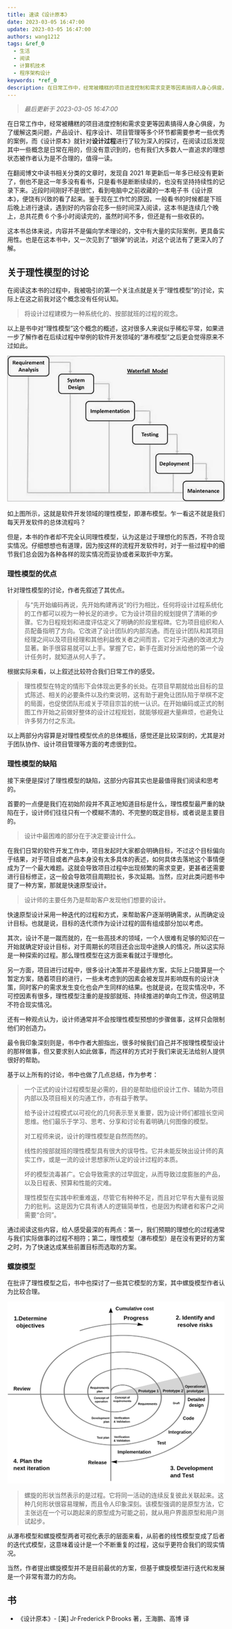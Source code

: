 ```yaml
---
title: 速读《设计原本》
date: 2023-03-05 16:47:00
update: 2023-03-05 16:47:00
authors: wang1212
tags: &ref_0
  - 生活
  - 阅读
  - 计算机技术
  - 程序架构设计
keywords: *ref_0
description: 在日常工作中，经常被糟糕的项目进度控制和需求变更等因素搞得人身心俱疲，为了缓解这类问题，产品设计、程序设计、项目管理等多个环节都需要参考一些优秀的案例，而《设计原本》就针对设计过程进行了较为深入的探讨，在阅读过后发现其中一些概念是日常在用的，但没有意识到的，也有我们一直追求的理想状态被作者认为是非理性的，值得一读。
---
```


> _最后更新于 2023-03-05 16:47:00_

在日常工作中，经常被糟糕的项目进度控制和需求变更等因素搞得人身心俱疲，为了缓解这类问题，产品设计、程序设计、项目管理等多个环节都需要参考一些优秀的案例，而《设计原本》就针对**设计过程**进行了较为深入的探讨，在阅读过后发现其中一些概念是日常在用的，但没有意识到的，也有我们大多数人一直追求的理想状态被作者认为是不合理的，值得一读。

<!-- truncate -->

在翻阅博文中读书相关分类的文章时，发现自 2021 年更新后一年多已经没有更新了，倒也不是这一年多没有看书，只是看书是断断续续的，也没有坚持持续性的记录下来。近段时间刚好不是很忙，看到电脑中之前收藏的一本电子书《设计原本》，便饶有兴致的看了起来。鉴于现在工作忙的原因，一般看书的时候都是下班后晚上进行速读，遇到好的内容会花多一些时间深入阅读，这本书是连续几个晚上，总共花费 6 个多小时阅读完的，虽然时间不多，但还是有一些收获的。

这本书总体来说，内容并不是偏向学术理论的，文中有大量的实际案例，更具备实用性。也是在这本书中，又一次见到了“银弹”的说法，对这个说法有了更深入的了解。

## 关于理性模型的讨论

在阅读这本书的过程中，我被吸引的第一个关注点就是关于“理性模型”的讨论，实际上在这之前我对这个概念没有任何认知。

> 将设计过程建模为一种系统化的、按部就班的过程的观念。

以上是书中对“理性模型”这个概念的概述，这对很多人来说似乎稀松平常，如果进一步了解作者在后续过程中举例的软件开发领域的“瀑布模型”之后更会觉得原来不过如此。

![waterfall-model](./assets/waterfall-model.webp)

如上图所示，这就是软件开发领域的理性模型，即瀑布模型。乍一看这不就是我们每天开发软件的总体流程吗？

但是，本书的作者却不完全认同理性模型，认为这是过于理想化的东西，不符合现实情况。仔细想想也有道理，因为按这样的流程开发软件时，对于一些过程中的细节我们总会因为各种各样的现实情况而妥协或者采取折中方案。

### 理性模型的优点

针对理性模型的讨论，作者先叙述了其优点。

> 与“先开始编码再说，先开始构建再说”的行为相比，任何将设计过程系统化的工作都可以视为一种长足的进步。它为设计项目的规划提供了清晰的步骤。它为日程规划和进度评估定义了明确的阶段里程碑。它为项目组织和人员配备指明了方向。它改进了设计团队的内部沟通。而在设计团队和其项目经理之间以及项目经理和其他利益攸关者之间而言，它对于沟通的改进尤为显著。新手很容易就可以上手。掌握了它，新手在面对分派给他的第一个设计任务时，就知道从何人手了。

根据实际来看，以上叙述比较符合我们日常工作的感受。

> 理性模型在特定的情形下会体现出更多的长处。在项目早期就给出目标的显式陈述、相关的必要条件以及约束说明，这有助于避免让团队陷于举棋不定的局面，也促使团队形成关于项目宗旨的统一认识。在开始编码或正式的制图工作开始之前做好整体的设计过程规划，就能够规避大量麻烦，也避免让许多努力付之东流。

以上两部分内容算是对理性模型优点的总体概括，感觉还是比较深刻的，尤其是对于团队协作、设计项目管理等方面的考虑很到位。

### 理性模型的缺陷

接下来便是探讨了理性模型的缺陷，这部分内容其实也是最值得我们阅读和思考的。

首要的一点便是我们在初始阶段并不真正地知道目标是什么，理性模型最严重的缺陷在于，设计师们往往只有一个模糊不清的、不完整的既定目标，或者说是主要目的。

> 设计中最困难的部分在于决定要设计什么。

在我们日常的软件开发工作中，项目发起时大家都会明确目标，不过这个目标偏向于结果，对于项目或者产品本身没有太多具体的表述，如何具体去落地这个事情便成为了一个最大难题。这就会导致项目过程中出现频繁的需求变更，更甚者还需要进行目标修正，这一般会导致项目周期拉长，多次延期。当然，应对此类问题书中提了一种方案，那就是快速原型设计。

> 设计师的主要任务乃是帮助客户发现他们想要的设计。

快速原型设计采用一种迭代的过程和方式，来帮助客户逐渐明确需求，从而确定设计目标。也就是说，目标的迭代须作为设计过程的固有组成部分加以考虑。

其次，设计不是一蹴而就的，在一些高技术的领域，一个人很难有足够的知识在一开始就确定好设计目标，对于周期长的项目还会出现中途换人的情况，所以这实际是一种探索的过程。那么理性模型在这方面来看就过于理想化。

另一方面，项目进行过程中，很多设计决策并不是最终方案，实际上只能算是一个暂定方案，随着项目的进行，一些未考虑到的因素会被发现并影响既有的设计决策，同时客户的需求发生变化也会产生同样的结果。也就是说，在现实情况中，不可控因素有很多，理性模型注重的是按部就班、持续推进的单向工作流，但这明显不符合现实情况。

还有一种观点认为，设计师通常并不会按理性模型预想的步骤做事，这样只会限制他们的创造力。

最令我印象深刻则是，书中作者大胆指出，很多时候我们自己并不按理性模型设计的那样做事，但又要求别人如此做事，而这样的方式对于我们来说无法给别人提供很好的帮助。

基于以上所有的讨论，书中也做了几点总结，作为参考：

> 一个正式的设计过程模型是必需的，目的是帮助组织设计工作、辅助为项目内部以及项目相关的沟通工作，亦有益于教学。
>
> 给予设计过程模式以可视化的几何表示至关重要，因为设计师们都擅长空间思维。他们最乐于学习、思考、分享和讨论有着明确儿何图像的模型。
>
> 对工程师来说，设计的理性模型是自然而然的。
>
> 线性的按部就班的理性模型具有很大的误导性。它并未能反映出设计师的真实工作，或是一流的设计思想家所认定的设计过程的本质。
>
> 坏的模型流毒甚广。它会导致需求的过早固定，从而导致过度膨胀的产品，以及日程表、预算和性能的灾难。
>
> 理性模型在实践中积重难返，尽管它有种种不足，而且对它早有大量有说服力的批判。这是因为它具有诱人的逻辑简单性，也是因为构建者和客户之间需要“合同”。

通过阅读这些内容，给人感受最深的有两点：第一，我们预期的理想化的过程通常与我们实际做事的过程不相符；第二，理性模型（瀑布模型）是在没有更好的方案之时，为了快速达成某些前置目标而选取的方案。

### 螺旋模型

在批评了理性模型之后，书中也探讨了一些其它模型的方案，其中螺旋模型作者认为比较合理。

![spiral-model](./assets/spiral-model.webp)

> 螺旋的形状当然表示的是过程。它将同一活动的连续反复彼此关联起来。这种几何形状很容易理解，而且令人印象深刻。该模型强调的是原型方法，它主张远在一个可以跑起来的原型成为可能之前，就从用户界面原型和用户测试起步。

从瀑布模型和螺旋模型两者可视化表示的层面来看，从前者的线性模型变成了后者的迭代式模型，这意味着设计是一个不断重复的过程，这似乎更符合我们的现实情况。

当然，作者提出螺旋模型并不是目前最优的方案，但基于螺旋模型进行迭代和发展是一个非常有潜力的方向。

## 书

- 《设计原本》- [美] Jr·Frederick P·Brooks 著，王海鹏、高博 译
